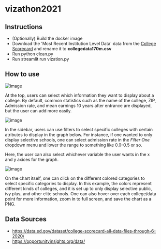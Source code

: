 # vizathon2021

## Instructions

- (Optionally) Build the docker image
- Download the 'Most Recent Institution Level Data' data from the [College Scorecard](https://data.ed.gov/dataset/college-scorecard-all-data-files-through-6-2020/) and rename it to **collegedata170m.csv**
- Run python clean.py
- Run streamlit run vization.py

## How to use

![image]()

At the top, users can select which information they want to display about a college. By default, common statistics such as the name of the college, ZIP, Admission rate, and mean earnings 10 years after entrance are displayed, but the user can add more easily.

![image]()

In the sidebar, users can use filters to select specific colleges with certain atributes to display in the graph below. For instance, if one wanted to only display selective schools, one can select admission rate in the *Filter One* dropdown menu and lower the range to something like 0.0-0.5 or so.

Here, the user can also select whichever variable the user wants in the x and y axices for the graph.

![image]()

On the chart itself, one can click on the different colored categories to select specific categories to display. In this example, the colors represent different kinds of colleges, and it is set up to only display selective public, ivy plus, and other elite schools. One can also hover over each college/data point for more information, zoom in to full screen, and save the chart as a PNG.


## Data Sources
- https://data.ed.gov/dataset/college-scorecard-all-data-files-through-6-2020/
- https://opportunityinsights.org/data/
